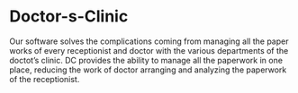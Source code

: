 # Doctor-s-Clinic
Our software solves the complications coming from managing all the paper works of every receptionist and doctor with the various departments of the doctot’s clinic. DC provides the ability to manage all the paperwork in one place, reducing the work of doctor arranging and analyzing the paperwork of the receptionist. 
